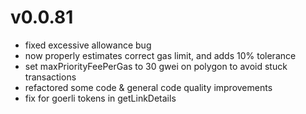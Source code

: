 # v0.0.81

-   fixed excessive allowance bug
-   now properly estimates correct gas limit, and adds 10% tolerance
-   set maxPriorityFeePerGas to 30 gwei on polygon to avoid stuck transactions
-   refactored some code & general code quality improvements
-   fix for goerli tokens in getLinkDetails
